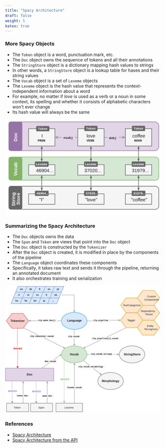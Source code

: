 ```yaml
---
title: "Spacy Architecture"
draft: false
weight: 5
katex: true
---
```


### More Spacy Objects
- The `Token` object is a word, punctuation mark, etc.
- The `Doc` object owns the sequence of tokens and all their annotations
- The `StringStore` object is a dictionary mapping hash values to strings
- In other words, a `StringStore` object is a lookup table for hases and their string values
- The `Vocab` object is a set of `Lexeme` objects
- The `Lexeme` object is the hash value that represents the context-independent information about a word
- For example, no matter if *love* is used as a verb or a noun in some context, its spelling and whether it consists of alphabetic characters won't ever change
- Its hash value will always be the same

![Vocab](../../../img/vocab.svg)

### Summarizing the Spacy Architecture
- The `Doc` objects owns the data
- The `Span` and `Token` are views that point into the `Doc` object
- The `Doc` object is constructed by the `Tokenizer`
- After the `Doc` object is created, it is modified in place by the components of the pipeline
- The `Language` object coordinates these components
- Specifically, it takes raw text and sends it through the pipeline, returning an annotated document
- It also orchestrates training and serialization

![SpacyArchitecture](../../../img/architecture.svg)

### References
- [Spacy Architecture](https://spacy.io/usage/spacy-101#architecture)
- [Spacy Architecture from the API](https://spacy.io/api)

